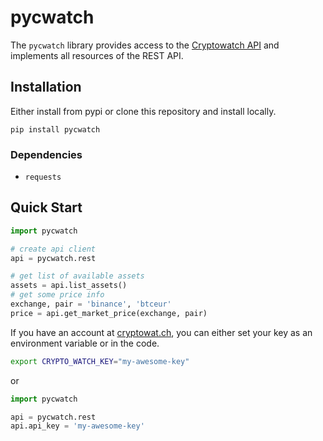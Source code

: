 # pycwatch

The `pycwatch` library provides access to the [Cryptowatch API](https://docs.cryptowat.ch/rest-api/) and implements all resources of the REST API.

## Installation

Either install from pypi or clone this repository and install locally.

```fish
pip install pycwatch
```

### Dependencies

- `requests`

## Quick Start

```python
import pycwatch

# create api client
api = pycwatch.rest

# get list of available assets
assets = api.list_assets()
# get some price info
exchange, pair = 'binance', 'btceur'
price = api.get_market_price(exchange, pair)
```

If you have an account at [cryptowat.ch](https://cryptowat.ch), you can either set your key as an environment variable or in the code.

```bash
export CRYPTO_WATCH_KEY="my-awesome-key"
```

or

```python
import pycwatch

api = pycwatch.rest
api.api_key = 'my-awesome-key'
```
